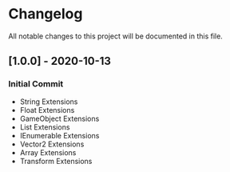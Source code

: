 # Changelog
All notable changes to this project will be documented in this file.

## [1.0.0] - 2020-10-13

### Initial Commit

- String Extensions
- Float Extensions
- GameObject Extensions
- List Extensions
- IEnumerable Extensions
- Vector2 Extensions
- Array Extensions
- Transform Extensions
